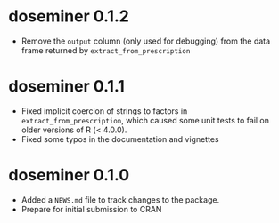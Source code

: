 # doseminer 0.1.2

* Remove the `output` column (only used for debugging) from the data frame returned by `extract_from_prescription`

# doseminer 0.1.1

* Fixed implicit coercion of strings to factors in `extract_from_prescription`, which caused some unit tests to fail on older versions of R (< 4.0.0).
* Fixed some typos in the documentation and vignettes

# doseminer 0.1.0

* Added a `NEWS.md` file to track changes to the package.
* Prepare for initial submission to CRAN
